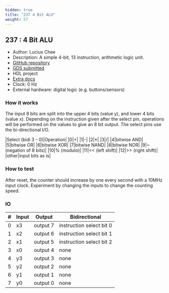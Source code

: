 ```yaml
---
hidden: true
title: "237 4 Bit ALU"
weight: 57
---
```


## 237 : 4 Bit ALU

* Author: Lucius Chee
* Description: A simple 4-bit, 13 instruction, arithmetic logic unit.
* [GitHub repository](https://github.com/czlucius/tt05_alu)
* [GDS submitted](https://github.com/czlucius/tt05_alu/actions/runs/6756712073)
* HDL project
* [Extra docs]()
* Clock: 0 Hz
* External hardware: digital logic (e.g. buttons/sensors)



### How it works

The input 8 bits are split into the upper 4 bits (value y), and lower 4 bits (value x).
Depending on the instruction given after the select pin, operations will be performed on the values to give an 8 bit output.
The select pins use the bi-directional I/O.

|Select (bidi 3 - 0)|Operation|
|0|+|
|1|-|
|2|*|
|3|/|
|4|bitwise AND|
|5|bitwise OR|
|6|bitwise XOR|
|7|bitwise NAND|
|8|bitwise NOR|
|9|~ (negation of 8 bits)|
|10|% (modulo)|
|11|<< (left shift)|
|12|>> (right shift)|
|other|input bits as is|


### How to test

After reset, the counter should increase by one every second with a 10MHz input clock.
Experiment by changing the inputs to change the counting speed.


### IO

| # | Input        | Output       | Bidirectional      |
|---|--------------|--------------| -------------------|
| 0 | x3  | output 7 | instruction select bit 0 |
| 1 | x2  | output 6 | instruction select bit 1 |
| 2 | x1  | output 5 | instruction select bit 2 |
| 3 | x0  | output 4 | none |
| 4 | y3  | output 3 | none |
| 5 | y2  | output 2 | none |
| 6 | y1  | output 1 | none |
| 7 | y0  | output 0 | none |
